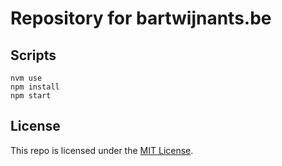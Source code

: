 # Repository for bartwijnants.be

## Scripts

```shell
nvm use
npm install
npm start
```

## License

This repo is licensed under the [MIT License](LICENSE).
